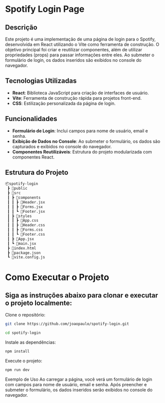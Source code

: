# Spotify Login Page

## Descrição

Este projeto é uma implementação de uma página de login para o Spotify, desenvolvida em React utilizando o Vite como ferramenta de construção. O objetivo principal foi criar e reutilizar componentes, além de utilizar propriedades (props) para passar informações entre eles. Ao submeter o formulário de login, os dados inseridos são exibidos no console do navegador.

## Tecnologias Utilizadas

- **React**: Biblioteca JavaScript para criação de interfaces de usuário.
- **Vite**: Ferramenta de construção rápida para projetos front-end.
- **CSS**: Estilização personalizada da página de login.

## Funcionalidades

- **Formulário de Login**: Inclui campos para nome de usuário, email e senha.
- **Exibição de Dados no Console**: Ao submeter o formulário, os dados são capturados e exibidos no console do navegador.
- **Componentes Reutilizáveis**: Estrutura do projeto modularizada com componentes React.

## Estrutura do Projeto

```bash
📦spotify-login
 ┣ 📂public
 ┣ 📂src
 ┃ ┣ 📂components
 ┃ ┃ ┣ 📜Header.jsx
 ┃ ┃ ┣ 📜Forms.jsx
 ┃ ┃ ┗ 📜Footer.jsx
 ┃ ┣ 📂styles
 ┃ ┃ ┣ 📜App.css
 ┃ ┃ ┣ 📜Header.css
 ┃ ┃ ┣ 📜Forms.css
 ┃ ┃ ┗ 📜Footer.css     
 ┃ ┣ 📜App.jsx
 ┃ ┗ 📜main.jsx
 ┣ 📜index.html
 ┣ 📜package.json
 ┗ 📜vite.config.js
```
# Como Executar o Projeto
## Siga as instruções abaixo para clonar e executar o projeto localmente:

Clone o repositório:

```bash
git clone https://github.com/joaopaulo/spotify-login.git
```
```bash
cd spotify-login
```
Instale as dependências:
```bash
npm install
```
Execute o projeto:
```bash
npm run dev
```
Exemplo de Uso
Ao carregar a página, você verá um formulário de login com campos para nome de usuário, email e senha. Após preencher e submeter o formulário, os dados inseridos serão exibidos no console do navegador.
